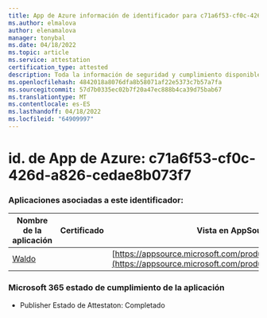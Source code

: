 ```yaml
---
title: App de Azure información de identificador para c71a6f53-cf0c-426d-a826-cedae8b073f7
ms.author: elmalova
author: elenamalova
manager: tonybal
ms.date: 04/18/2022
ms.topic: article
ms.service: attestation
certification_type: attested
description: Toda la información de seguridad y cumplimiento disponible para c71a6f53-cf0c-426d-a826-cedae8b073f7.
ms.openlocfilehash: 4842018a8076dfa8b58071af22e5373c7b57a7fa
ms.sourcegitcommit: 57d7b0335ec02b7f20a47ec888b4ca39d75bab67
ms.translationtype: MT
ms.contentlocale: es-ES
ms.lasthandoff: 04/18/2022
ms.locfileid: "64909997"
---
```

# <a name="azure-app-id-c71a6f53-cf0c-426d-a826-cedae8b073f7"></a>id. de App de Azure: c71a6f53-cf0c-426d-a826-cedae8b073f7


### <a name="apps-associated-with-this-id"></a>Aplicaciones asociadas a este identificador:
| **Nombre de la aplicación** | **Certificado** | **Vista en AppSource** |
|--------------|---------------|-----------------------|
| [Waldo](../forward/WA200003139.md) |  | [https://appsource.microsoft.com/product/office/WA200003139](https://appsource.microsoft.com/product/office/WA200003139) |

### <a name="microsoft-365-app-compliance-status"></a>Microsoft 365 estado de cumplimiento de la aplicación
- Publisher Estado de Attestaton: Completado
